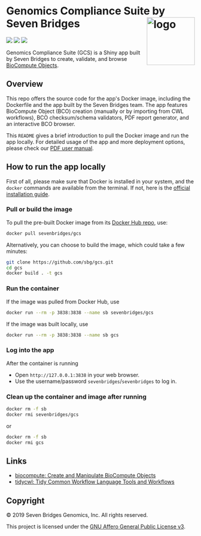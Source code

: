 # Genomics Compliance Suite by Seven Bridges <a href="https://www.sevenbridges.com"><img src="https://raw.githubusercontent.com/sbg/gcs/master/logo.png" align="right" alt="logo" height="128" width="128" /></a>

[![](https://img.shields.io/docker/cloud/build/sevenbridges/gcs.svg)](https://hub.docker.com/r/sevenbridges/gcs/builds)
[![](https://images.microbadger.com/badges/version/sevenbridges/gcs.svg)](https://microbadger.com/images/sevenbridges/gcs)
[![](https://img.shields.io/docker/pulls/sevenbridges/gcs.svg)](https://hub.docker.com/r/sevenbridges/gcs)

Genomics Compliance Suite (GCS) is a Shiny app built by Seven Bridges to create, validate, and browse [BioCompute Objects](https://biocomputeobject.org/).

## Overview

This repo offers the source code for the app's Docker image, including the Dockerfile and the app built by the Seven Bridges team. The app features BioCompute Object (BCO) creation (manually or by importing from CWL workflows), BCO checksum/schema validators, PDF report generator, and an interactive BCO browser.

This `README` gives a brief introduction to pull the Docker image and run the app locally. For detailed usage of the app and more deployment options, please check our [PDF user manual](https://github.com/sbg/gcs/blob/master/sevenbridges-gcs-user-manual.pdf).

## How to run the app locally

First of all, please make sure that Docker is installed in your system, and the `docker` commands are available from the terminal. If not, here is the [official installation guide](https://docs.docker.com/install/).

### Pull or build the image

To pull the pre-built Docker image from its [Docker Hub repo](https://hub.docker.com/r/sevenbridges/gcs), use:

```bash
docker pull sevenbridges/gcs
```

Alternatively, you can choose to build the image, which could take a few minutes:

```bash
git clone https://github.com/sbg/gcs.git
cd gcs
docker build . -t gcs
```

### Run the container

If the image was pulled from Docker Hub, use

```bash
docker run --rm -p 3838:3838 --name sb sevenbridges/gcs
```

If the image was built locally, use

```bash
docker run --rm -p 3838:3838 --name sb gcs
```

### Log into the app

After the container is running

- Open `http://127.0.0.1:3838` in your web browser.
- Use the username/password `sevenbridges`/`sevenbridges` to log in.

### Clean up the container and image after running

```bash
docker rm -f sb
docker rmi sevenbridges/gcs
```

or

```bash
docker rm -f sb
docker rmi gcs
```

## Links

- [biocompute: Create and Manipulate BioCompute Objects](https://cran.r-project.org/package=biocompute)
- [tidycwl: Tidy Common Workflow Language Tools and Workflows](https://cran.r-project.org/package=tidycwl)

## Copyright

© 2019 Seven Bridges Genomics, Inc. All rights reserved.

This project is licensed under the [GNU Affero General Public License v3](LICENSE).
